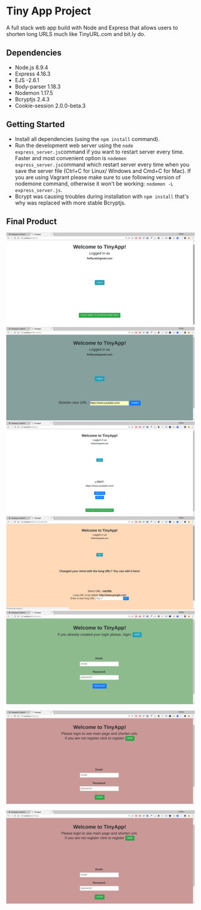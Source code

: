 # Tiny App Project

A full stack web app build with Node and Express that allows users to shorten long URLS much like TinyURL.com and bit.ly do.


## Dependencies

- Node.js 8.9.4
- Express 4.16.3
- EJS -2.6.1
- Body-parser 1.18.3
- Nodemon 1.17.5
- Bcryptjs 2.4.3 
- Cookie-session 2.0.0-beta.3


## Getting Started

- Install all dependencies (using the `npm install` command).
- Run the development web server using the `node express_server.js`command if you want to restart server every time. Faster and most convenient option is `nodemon express_server.js`command which restart server every time when you save the server file (Ctrl+C for Linux/ Windows and Cmd+C for Mac). If you are using Vagrant please make sure to use following version of nodemone command, otherwise it won't be working: `nodemon -L express_server.js`.
- Bcrypt was causing troubles during installation with `npm install` that's why was replaced with more stable Bcryptjs.

## Final Product

!['/urls - the main page'](https://github.com/PaulinaCoding/TinyApp/blob/master/docs/main-page.png)
!['New page shortening urls'](https://github.com/PaulinaCoding/TinyApp/blob/master/docs/new-url-page.png) 
!['Main page with added new url'](https://github.com/PaulinaCoding/TinyApp/blob/master/docs/main-page-with%20added-newurl.png)
!['Edit url page'](https://github.com/PaulinaCoding/TinyApp/blob/master/docs/editurl-page.png) 
!['Registration page'](https://github.com/PaulinaCoding/TinyApp/blob/master/docs/register-page.png) 

!['Login page'](https://github.com/PaulinaCoding/TinyApp/blob/master/docs/login-page.png) 

!['Login page'](https://github.com/PaulinaCoding/TinyApp/blob/master/docs/login-page.png) 

